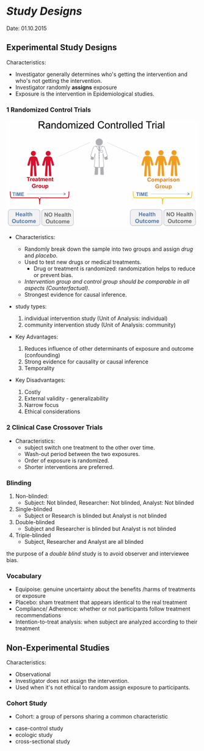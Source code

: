 # *Study Designs*

Date: 01.10.2015


## Experimental Study Designs

Characteristics:
* Investigator generally determines who's getting the intervention and who's not getting the intervention.
* Investigator randomly **assigns** exposure
* Exposure is the intervention in Epidemiological studies.


### 1 Randomized Control Trials

![RCT](misc/RCT.png)

- Characteristics:
    - Randomly break down the sample into two groups and assign *drug* and *placebo*.
    - Used to test new drugs or medical treatments.
        - Drug or treatment is randomized: randomization helps to reduce or prevent bias.
    - *Intervention group and control group should be comparable in all aspects (Counterfactual)*.
    - Strongest evidence for causal inference.

- study types:
    1. individual intervention study (Unit of Analysis: individual)
    2. community intervention study (Unit of Analysis: community)
    
- Key Advantages:
    1. Reduces influence of other determinants of exposure and outcome (confounding)
    2. Strong evidence for causality or causal inference
    3. Temporality

- Key Disadvantages:
    1. Costly
    2. External validity - generalizability
    3. Narrow focus
    4. Ethical considerations


### 2 Clinical Case Crossover Trials

- Characteristics:
    - subject switch one treatment to the other over time.
    - Wash-out period between the two exposures.
    - Order of exposure is randomized.
    - Shorter interventions are preferred.


### Blinding

1. Non-blinded: 
    - Subject: Not blinded, Researcher: Not blinded, Analyst: Not blinded
2. Single-blinded
    - Subject or Research is blinded but Analyst is not blinded
3. Double-blinded
    - Subject and Researcher is blinded but Analyst is not blinded
4. Triple-blinded
    - Subject, Researcher and Analyst are all blinded

the purpose of a *double blind* study is to avoid observer and interviewee bias.


### Vocabulary

- Equipoise: genuine uncertainty about the benefits /harms of treatments or exposure
- Placebo: sham treatment that appears identical to the real treatment
- Compliance/ Adherence: whether or not participants follow treatment recommendations
- Intention-to-treat analysis: when subject are analyzed according to their treatment


## Non-Experimental Studies

Characteristics:
* Observational
* Investigator does not assign the intervention.
* Used when it's not ethical to random assign exposure to participants.


### Cohort Study

- Cohort: a group of persons sharing a common characteristic




* case-control study
* ecologic study
* cross-sectional study

